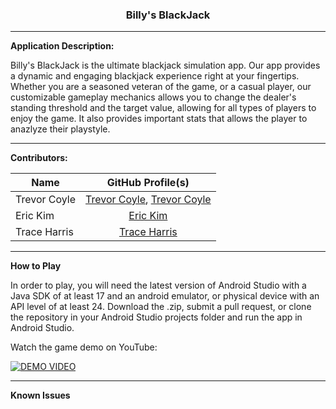 [comment]: <> (CURRENTLY WORK IN PROGRESS)

<h3 style="text-align: center;">Billy's BlackJack</h3>

---
**Application Description:**

[comment]: <> (A description of the application)

Billy's BlackJack is the ultimate blackjack simulation app. Our app provides a dynamic and engaging blackjack experience right at your fingertips. Whether you are a seasoned veteran of the game, or a casual player, our customizable gameplay mechanics allows you to change the dealer's standing threshold and the target value, allowing for all types of players to enjoy the game. It also provides important stats that allows the player to anazlyze their playstyle.

---
**Contributors:**

[comment]: <> (Names of all contributors.)

| Name         | GitHub Profile(s)                                                                                         |
| ------------ |:---------------------------------------------------------------------------------------------------------:|
| Trevor Coyle | [Trevor Coyle](https://github.com/trevorcoyle23), [Trevor Coyle](https://github.com/yourlocalplug)|
| Eric Kim     | [Eric Kim](https://github.com/bitFlyp)                                                              |
| Trace Harris | [Trace Harris](https://github.com/Trace-Harris)                                                         |

---
**How to Play**

[comment]: <> (Clear instructions for running your application, including any special files or requirements such as internet access)

In order to play, you will need the latest version of Android Studio with a Java SDK of at least 17 and an android emulator, or physical device with an API level of at least 24.
Download the .zip, submit a pull request, or clone the repository in your Android Studio projects folder and run the app in Android Studio.

Watch the game demo on YouTube:

[![DEMO VIDEO](https://i.ytimg.com/an_webp/29graYUqFBI/mqdefault_6s.webp?du=3000&sqp=CKTsm7EG&rs=AOn4CLDyrO0DWeBjR8pUp47PD4-5TPnAIQ)](https://www.youtube.com/watch?v=29graYUqFBI&t=174s)

---
**Known Issues**

[comment]: <> (A section detailing any known issues.)
